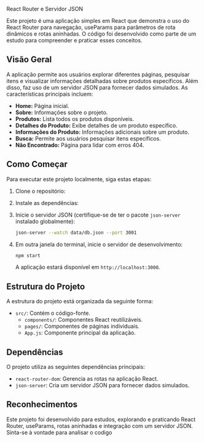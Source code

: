 React Router e Servidor JSON

Este projeto é uma aplicação simples em React que demonstra o uso do React Router para navegação, useParams para parâmetros de rota dinâmicos e rotas aninhadas. O código foi desenvolvido como parte de um estudo para compreender e praticar esses conceitos.

## Visão Geral

A aplicação permite aos usuários explorar diferentes páginas, pesquisar itens e visualizar informações detalhadas sobre produtos específicos. Além disso, faz uso de um servidor JSON para fornecer dados simulados. As características principais incluem:

- **Home:** Página inicial.
- **Sobre:** Informações sobre o projeto.
- **Produtos:** Lista todos os produtos disponíveis.
- **Detalhes do Produto:** Exibe detalhes de um produto específico.
- **Informações do Produto:** Informações adicionais sobre um produto.
- **Busca:** Permite aos usuários pesquisar itens específicos.
- **Não Encontrado:** Página para lidar com erros 404.

## Como Começar

Para executar este projeto localmente, siga estas etapas:

1. Clone o repositório:
2. Instale as dependências:
3. Inicie o servidor JSON (certifique-se de ter o pacote `json-server` instalado globalmente):

   ```bash
   json-server --watch data/db.json --port 3001
   ```

4. Em outra janela do terminal, inicie o servidor de desenvolvimento:

   ```bash
   npm start
   ```

   A aplicação estará disponível em `http://localhost:3000`.

## Estrutura do Projeto

A estrutura do projeto está organizada da seguinte forma:

- `src/`: Contém o código-fonte.
  - `components/`: Componentes React reutilizáveis.
  - `pages/`: Componentes de páginas individuais.
  - `App.js`: Componente principal da aplicação.

## Dependências

O projeto utiliza as seguintes dependências principais:

- `react-router-dom`: Gerencia as rotas na aplicação React.
- `json-server`: Cria um servidor JSON para fornecer dados simulados.

## Reconhecimentos

Este projeto foi desenvolvido para estudos, explorando e praticando React Router, useParams, rotas aninhadas e integração com um servidor JSON. Sinta-se à vontade para analisar o codigo
